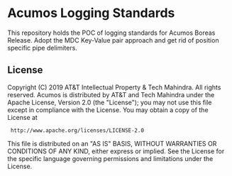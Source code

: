 # Acumos Logging Standards

This repository holds the POC of logging standards for Acumos Boreas Release.
Adopt the MDC Key-Value pair approach and get rid of position specific pipe delimiters.


## License

Copyright (C) 2019 AT&T Intellectual Property & Tech Mahindra. All rights reserved.
Acumos is distributed by AT&T and Tech Mahindra under the Apache License, Version 2.0 (the "License");
you may not use this file except in compliance with the License. You may obtain a copy of the License at

     http://www.apache.org/licenses/LICENSE-2.0

This file is distributed on an "AS IS" BASIS, WITHOUT WARRANTIES OR CONDITIONS OF ANY KIND, either 
express or implied.  See the License for the specific language governing permissions and limitations 
under the License.
